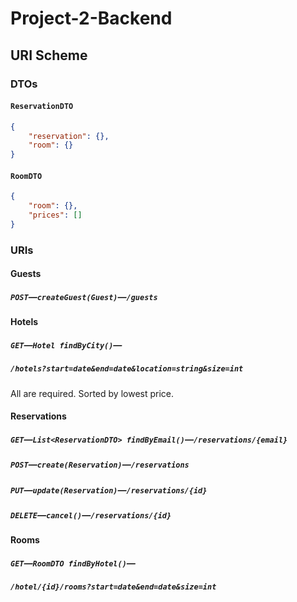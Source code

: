 # Project-2-Backend

## URI Scheme

### DTOs

#### `ReservationDTO`

```json
{
    "reservation": {},
    "room": {}
}
```

#### `RoomDTO`

```json
{
    "room": {},
    "prices": []
}
```



### URIs

#### Guests

##### `POST`—`createGuest(Guest)`—`/guests`

#### Hotels

##### `GET`—`Hotel findByCity()`—

##### `/hotels?start=date&end=date&location=string&size=int`

All are required. Sorted by lowest price.

#### Reservations

##### `GET`—`List<ReservationDTO> findByEmail()`—`/reservations/{email}`

##### `POST`—`create(Reservation)`—`/reservations`

##### `PUT`—`update(Reservation)`—`/reservations/{id}`

##### `DELETE`—`cancel()`—`/reservations/{id}`

#### Rooms

##### `GET`—`RoomDTO findByHotel()`—

##### `/hotel/{id}/rooms?start=date&end=date&size=int`
